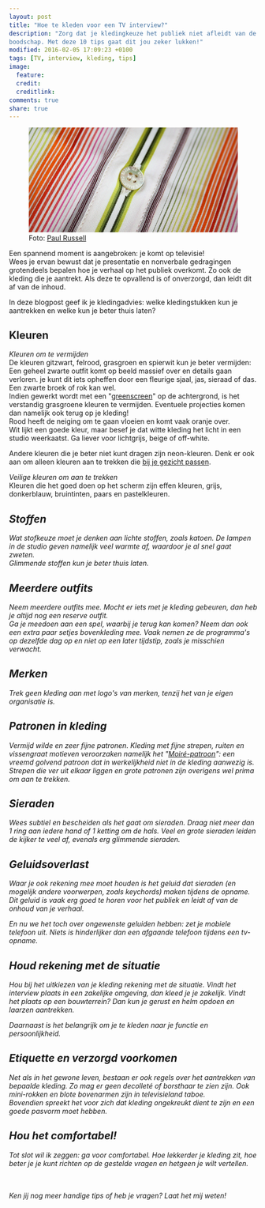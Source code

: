 ```yaml
---
layout: post
title: "Hoe te kleden voor een TV interview?"
description: "Zorg dat je kledingkeuze het publiek niet afleidt van de
boodschap. Met deze 10 tips gaat dit jou zeker lukken!"
modified: 2016-02-05 17:09:23 +0100
tags: [TV, interview, kleding, tips]
image:
  feature: 
  credit: 
  creditlink: 
comments: true
share: true
---
```

<figure>
<img src="/images/kleding.jpg" alt="Kledingadvies voor een TV interview">
<figcaption>Foto: <a href="http://bit.ly/1UQF2hT">Paul Russell
</a></figcaption>
</figure>

Een spannend moment is aangebroken: je komt op televisie! <br>
Wees je ervan bewust dat je presentatie en nonverbale gedragingen grotendeels bepalen hoe je verhaal op het
publiek overkomt. Zo ook de kleding die je aantrekt. Als deze te
opvallend is of onverzorgd, dan leidt dit af van de inhoud.

In deze blogpost geef ik je kledingadvies: welke kledingstukken kun je
aantrekken en welke kun je beter thuis laten?



<h2>Kleuren</h2>

<em>Kleuren om te vermijden</em><br>
De kleuren gitzwart, felrood, grasgroen en spierwit kun je beter vermijden:<br>
Een geheel zwarte outfit komt op beeld massief over en details gaan
verloren. je kunt dit iets opheffen door een fleurige sjaal, jas,
sieraad of das. Een zwarte broek of rok kan wel. <br>
Indien gewerkt wordt met een "<a href="https://www.youtube.com/watch?v=yffoyDHMwrg">greenscreen</a>" op de achtergrond, is het verstandig
grasgroene kleuren te vermijden. Eventuele projecties komen dan
namelijk ook
terug op je kleding!<br>
Rood heeft de neiging om te gaan vloeien en komt vaak oranje over.<br>
Wit lijkt een goede kleur, maar besef je dat witte kleding het licht
in een studio weerkaatst. Ga liever voor lichtgrijs, beige of
off-white. 

Andere kleuren die je beter niet kunt dragen zijn neon-kleuren.
Denk er ook aan om alleen kleuren aan te trekken die <a href="http://kledingstyliste.nl/kleurtypes/kleurtypes-welke-kleur-past-bij-jou/">bij je gezicht passen</a>. 

<em>Veilige kleuren om aan te trekken</em><br>
Kleuren die het goed doen op het scherm zijn effen kleuren, grijs, donkerblauw,
bruintinten, paars en pastelkleuren. <em>

<h2>Stoffen</h2>
Wat stofkeuze moet je denken aan lichte stoffen, zoals katoen. De
lampen in de studio geven namelijk veel warmte af, waardoor je al snel
gaat zweten.<br>
Glimmende stoffen kun je beter thuis laten.  

<h2>Meerdere outfits</h2>
Neem meerdere outfits mee. Mocht er iets met je kleding gebeuren, dan
heb je altijd nog een reserve outfit.<br>
Ga je meedoen aan een spel, waarbij je terug kan komen? Neem dan ook
een extra paar setjes bovenkleding mee. Vaak nemen ze de programma's
op dezelfde dag op en niet op een later tijdstip, zoals je misschien
verwacht. 


<h2>Merken</h2>
Trek geen kleding aan met logo's van merken, tenzij het van je eigen
organisatie is. 

<h2>Patronen in kleding</h2>
Vermijd wilde en zeer fijne patronen. Kleding met fijne strepen,
ruiten en vissengraat motieven veroorzaken namelijk het "<a
href="https://nl.wikipedia.org/wiki/Moir%C3%A9patroon">Moiré-patroon</a>":
een vreemd golvend patroon dat in werkelijkheid niet in de kleding
aanwezig is.<br>
Strepen die ver uit elkaar liggen en grote patronen zijn overigens wel
prima om aan te trekken. 

<h2>Sieraden</h2>
Wees subtiel en bescheiden als het gaat om sieraden. Draag niet meer
dan 1 ring aan iedere hand of 1 ketting om de hals. Veel en grote
sieraden leiden de kijker te veel af, evenals erg glimmende
sieraden.

<h2>Geluidsoverlast</h2>
Waar je ook rekening mee moet houden is het geluid dat sieraden (en
mogelijk andere voorwerpen, zoals keychords) maken tijdens de opname. Dit geluid is vaak erg
goed te horen voor het publiek en leidt af van de onhoud van je
verhaal.<br>

En nu we het toch over ongewenste geluiden hebben: zet je mobiele
telefoon uit. Niets is hinderlijker dan een afgaande telefoon tijdens
een tv-opname.

<h2>Houd rekening met de situatie</h2>
Hou bij het uitkiezen van je kleding rekening met de situatie. Vindt
het interview plaats in een zakelijke omgeving, dan kleed je je
zakelijk. Vindt het plaats op een bouwterrein? Dan kun je gerust en
helm opdoen en laarzen aantrekken.

Daarnaast is het belangrijk om je te kleden naar je functie en
persoonlijkheid.

<h2>Etiquette en verzorgd voorkomen</h2>
Net als in het gewone leven, bestaan er ook regels over het
aantrekken van bepaalde kleding. Zo mag er geen decolleté of borsthaar
te zien zijn. Ook mini-rokken en blote bovenarmen zijn in
televisieland taboe.<br>
Bovendien spreekt het voor zich dat kleding ongekreukt dient te zijn
en een goede pasvorm moet hebben. 

<h2>Hou het comfortabel!</h2>
Tot slot wil ik zeggen: ga voor comfortabel. Hoe lekkerder je kleding
zit, hoe beter je je kunt richten op de gestelde vragen en hetgeen je
wilt vertellen.

<br><br>
Ken jij nog meer handige tips of heb je vragen? Laat het mij weten!
